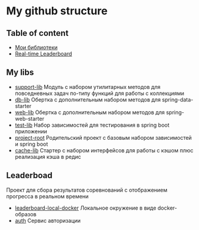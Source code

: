# My github structure
## Table of content
 - [Мои библиотеки](#mylibs)
 - [Real-time Leaderboard](#project-leaderboard)
## <a id="mylibs">My libs</a>
 - [support-lib](https://github.com/exp-fool-coder/support-lib) Модуль с набором утилитарных методов для повседневных задач по-типу функций для работы с коллекциями
 - [db-lib](https://github.com/exp-fool-coder/db-lib) Обертка с дополнительным набором методов для spring-data-starter
 - [web-lib](https://github.com/exp-fool-coder/web-lib) Обертка с дополнительным набором методов для spring-web-starter
 - [test-lib](https://github.com/exp-fool-coder/test-lib) Набор зависимостей для тестирования в spring boot приложении
 - [project-root](https://github.com/exp-fool-coder/project-root) Родительский проект с базовым набором зависимостей и spring boot
 - [cache-lib](https://github.com/exp-fool-coder/cache-lib) Стартер с набором интерфейсов для работы с кэшом плюс реализация кэша в редис
   

## <a id="project-leaderboard">Leaderboad</a>
  Проект для сбора результатов соревнований с отображением прогресса в реальном времени
  - [leaderboard-local-docker](https://github.com/exp-fool-coder/leaderboard-local-docker) Локальное окружение в виде docker-образов
  - [auth](https://github.com/exp-fool-coder/auth) Сервис авторизации
